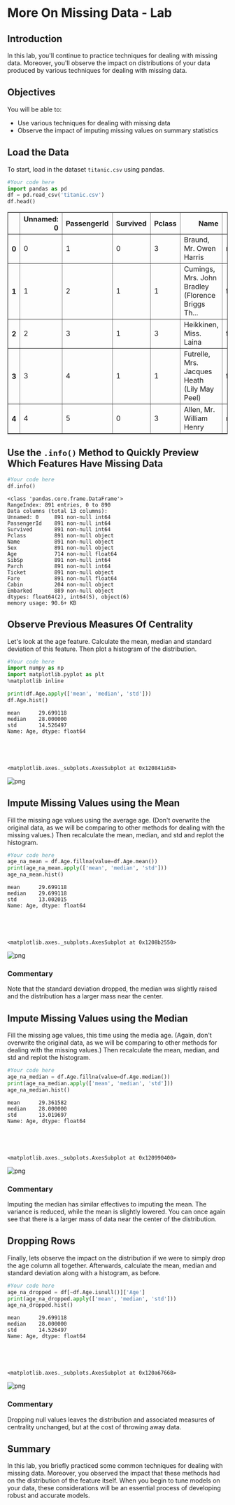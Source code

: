 
# More On Missing Data - Lab

## Introduction

In this lab, you'll continue to practice techniques for dealing with missing data. Moreover, you'll observe the impact on distributions of your data produced by various techniques for dealing with missing data.

## Objectives

You will be able to:

* Use various techniques for dealing with missing data
* Observe the impact of imputing missing values on summary statistics

## Load the Data

To start, load in the dataset `titanic.csv` using pandas.


```python
#Your code here
import pandas as pd
df = pd.read_csv('titanic.csv')
df.head()
```




<div>
<style scoped>
    .dataframe tbody tr th:only-of-type {
        vertical-align: middle;
    }

    .dataframe tbody tr th {
        vertical-align: top;
    }

    .dataframe thead th {
        text-align: right;
    }
</style>
<table border="1" class="dataframe">
  <thead>
    <tr style="text-align: right;">
      <th></th>
      <th>Unnamed: 0</th>
      <th>PassengerId</th>
      <th>Survived</th>
      <th>Pclass</th>
      <th>Name</th>
      <th>Sex</th>
      <th>Age</th>
      <th>SibSp</th>
      <th>Parch</th>
      <th>Ticket</th>
      <th>Fare</th>
      <th>Cabin</th>
      <th>Embarked</th>
    </tr>
  </thead>
  <tbody>
    <tr>
      <th>0</th>
      <td>0</td>
      <td>1</td>
      <td>0</td>
      <td>3</td>
      <td>Braund, Mr. Owen Harris</td>
      <td>male</td>
      <td>22.0</td>
      <td>1</td>
      <td>0</td>
      <td>A/5 21171</td>
      <td>7.2500</td>
      <td>NaN</td>
      <td>S</td>
    </tr>
    <tr>
      <th>1</th>
      <td>1</td>
      <td>2</td>
      <td>1</td>
      <td>1</td>
      <td>Cumings, Mrs. John Bradley (Florence Briggs Th...</td>
      <td>female</td>
      <td>38.0</td>
      <td>1</td>
      <td>0</td>
      <td>PC 17599</td>
      <td>71.2833</td>
      <td>C85</td>
      <td>C</td>
    </tr>
    <tr>
      <th>2</th>
      <td>2</td>
      <td>3</td>
      <td>1</td>
      <td>3</td>
      <td>Heikkinen, Miss. Laina</td>
      <td>female</td>
      <td>26.0</td>
      <td>0</td>
      <td>0</td>
      <td>STON/O2. 3101282</td>
      <td>7.9250</td>
      <td>NaN</td>
      <td>S</td>
    </tr>
    <tr>
      <th>3</th>
      <td>3</td>
      <td>4</td>
      <td>1</td>
      <td>1</td>
      <td>Futrelle, Mrs. Jacques Heath (Lily May Peel)</td>
      <td>female</td>
      <td>35.0</td>
      <td>1</td>
      <td>0</td>
      <td>113803</td>
      <td>53.1000</td>
      <td>C123</td>
      <td>S</td>
    </tr>
    <tr>
      <th>4</th>
      <td>4</td>
      <td>5</td>
      <td>0</td>
      <td>3</td>
      <td>Allen, Mr. William Henry</td>
      <td>male</td>
      <td>35.0</td>
      <td>0</td>
      <td>0</td>
      <td>373450</td>
      <td>8.0500</td>
      <td>NaN</td>
      <td>S</td>
    </tr>
  </tbody>
</table>
</div>



## Use the `.info()` Method to Quickly Preview Which Features Have Missing Data


```python
#Your code here
df.info()
```

    <class 'pandas.core.frame.DataFrame'>
    RangeIndex: 891 entries, 0 to 890
    Data columns (total 13 columns):
    Unnamed: 0     891 non-null int64
    PassengerId    891 non-null int64
    Survived       891 non-null int64
    Pclass         891 non-null object
    Name           891 non-null object
    Sex            891 non-null object
    Age            714 non-null float64
    SibSp          891 non-null int64
    Parch          891 non-null int64
    Ticket         891 non-null object
    Fare           891 non-null float64
    Cabin          204 non-null object
    Embarked       889 non-null object
    dtypes: float64(2), int64(5), object(6)
    memory usage: 90.6+ KB


## Observe Previous Measures Of Centrality

Let's look at the age feature. Calculate the mean, median and standard deviation of this feature. Then plot a histogram of the distribution.


```python
#Your code here
import numpy as np
import matplotlib.pyplot as plt
%matplotlib inline

print(df.Age.apply(['mean', 'median', 'std']))
df.Age.hist()
```

    mean      29.699118
    median    28.000000
    std       14.526497
    Name: Age, dtype: float64





    <matplotlib.axes._subplots.AxesSubplot at 0x120841a58>




![png](index_files/index_6_2.png)


## Impute Missing Values using the Mean 

Fill the missing age values using the average age. (Don't overwrite the original data, as we will be comparing to other methods for dealing with the missing values.) Then recalculate the mean, median, and std and replot the histogram.


```python
#Your code here
age_na_mean = df.Age.fillna(value=df.Age.mean())
print(age_na_mean.apply(['mean', 'median', 'std']))
age_na_mean.hist()
```

    mean      29.699118
    median    29.699118
    std       13.002015
    Name: Age, dtype: float64





    <matplotlib.axes._subplots.AxesSubplot at 0x1208b2550>




![png](index_files/index_8_2.png)


### Commentary

Note that the standard deviation dropped, the median was slightly raised and the distribution has a larger mass near the center.

## Impute Missing Values using the Median 

Fill the missing age values, this time using the media age. (Again, don't overwrite the original data, as we will be comparing to other methods for dealing with the missing values.) Then recalculate the mean, median, and std and replot the histogram.


```python
#Your code here
age_na_median = df.Age.fillna(value=df.Age.median())
print(age_na_median.apply(['mean', 'median', 'std']))
age_na_median.hist()
```

    mean      29.361582
    median    28.000000
    std       13.019697
    Name: Age, dtype: float64





    <matplotlib.axes._subplots.AxesSubplot at 0x120990400>




![png](index_files/index_11_2.png)


### Commentary

Imputing the median has similar effectives to imputing the mean. The variance is reduced, while the mean is slightly lowered. You can once again see that there is a larger mass of data near the center of the distribution.

## Dropping Rows

Finally, lets observe the impact on the distribution if we were to simply drop the age column all together. Afterwards, calculate the mean, median and standard deviation along with a histogram, as before.


```python
#Your code here
age_na_dropped = df[~df.Age.isnull()]['Age']
print(age_na_dropped.apply(['mean', 'median', 'std']))
age_na_dropped.hist()
```

    mean      29.699118
    median    28.000000
    std       14.526497
    Name: Age, dtype: float64





    <matplotlib.axes._subplots.AxesSubplot at 0x120a67668>




![png](index_files/index_14_2.png)


### Commentary

Dropping null values leaves the distribution and associated measures of centrality unchanged, but at the cost of throwing away data.

## Summary

In this lab, you briefly practiced some common techniques for dealing with missing data. Moreover, you observed the impact that these methods had on the distribution of the feature itself. When you begin to tune models on your data, these considerations will be an essential process of developing robust and accurate models.
